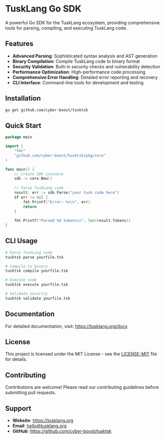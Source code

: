 # TuskLang Go SDK

A powerful Go SDK for the TuskLang ecosystem, providing comprehensive tools for parsing, compiling, and executing TuskLang code.

## Features

- **Advanced Parsing**: Sophisticated syntax analysis and AST generation
- **Binary Compilation**: Compile TuskLang code to binary format
- **Security Validation**: Built-in security checks and vulnerability detection
- **Performance Optimization**: High-performance code processing
- **Comprehensive Error Handling**: Detailed error reporting and recovery
- **CLI Interface**: Command-line tools for development and testing

## Installation

```bash
go get github.com/cyber-boost/tusktsk
```

## Quick Start

```go
package main

import (
    "fmt"
    "github.com/cyber-boost/tusktsk/pkg/core"
)

func main() {
    // Create SDK instance
    sdk := core.New()
    
    // Parse TuskLang code
    result, err := sdk.Parse("your tusk code here")
    if err != nil {
        fmt.Printf("Error: %v\n", err)
        return
    }
    
    fmt.Printf("Parsed %d tokens\n", len(result.Tokens))
}
```

## CLI Usage

```bash
# Parse TuskLang code
tusktsk parse yourfile.tsk

# Compile to binary
tusktsk compile yourfile.tsk

# Execute code
tusktsk execute yourfile.tsk

# Validate security
tusktsk validate yourfile.tsk
```

## Documentation

For detailed documentation, visit: https://tusklang.org/docs

## License

This project is licensed under the MIT License - see the [LICENSE-MIT](LICENSE-MIT) file for details.

## Contributing

Contributions are welcome! Please read our contributing guidelines before submitting pull requests.

## Support

- **Website**: https://tusklang.org
- **Email**: hello@tusklang.org
- **GitHub**: https://github.com/cyber-boost/tusktsk 